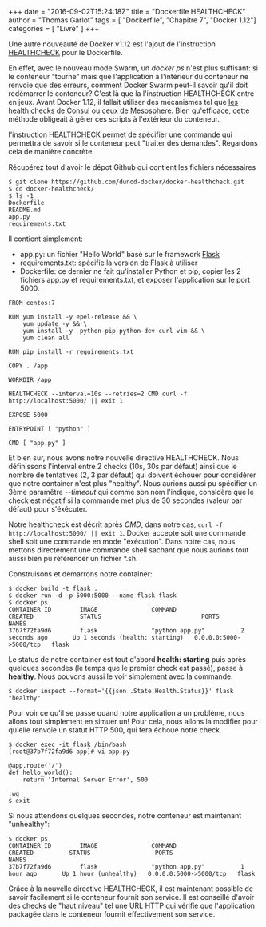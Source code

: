 +++
date = "2016-09-02T15:24:18Z"
title = "Dockerfile HEALTHCHECK"
author = "Thomas Garlot"
tags = [ "Dockerfile", "Chapitre 7", "Docker 1.12"]
categories = [ "Livre" ]
+++

Une autre nouveauté de Docker v1.12 est l'ajout de l'instruction [HEALTHCHECK](https://docs.docker.com/engine/reference/builder/#/healthcheck) pour le Dockerfile.

En effet, avec le nouveau mode Swarm, un *docker ps* n'est plus suffisant: si le conteneur "tourne" mais que l'application à l'intérieur du conteneur ne renvoie que des erreurs, comment Docker Swarm peut-il savoir qu'il doit redémarrer le conteneur? C'est là que la l'instruction HEALTHCHECK entre en jeux. Avant Docker 1.12, il fallait utiliser des mécanismes tel que [les health checks de Consul](https://www.consul.io/intro/getting-started/checks.html) ou [ceux de Mesosphere](https://mesosphere.github.io/marathon/docs/health-checks.html). Bien qu'efficace, cette méthode obligeait à gérer ces scripts à l'extérieur du conteneur.

l'instruction HEALTHCHECK permet de spécifier une commande qui permettra de savoir si le conteneur peut "traiter des demandes". Regardons cela de manière concrète.

Récupérez tout d'avoir le dépot Github qui contient les fichiers nécessaires

<pre><code class="bash">$ git clone https://github.com/dunod-docker/docker-healthcheck.git
$ cd docker-healthcheck/
$ ls -1
Dockerfile
README.md
app.py
requirements.txt
</code></pre>

Il contient simplement:

* app.py: un fichier "Hello World" basé sur le framework [Flask](http://flask.pocoo.org/)
* requirements.txt: spécifie la version de Flask à utiliser
* Dockerfile: ce dernier ne fait qu'installer Python et pip, copier les 2 fichiers app.py et requirements.txt, et exposer l'application sur le port 5000.


<pre><code class="dockerfile">FROM centos:7

RUN yum install -y epel-release && \
    yum update -y && \
    yum install -y  python-pip python-dev curl vim && \
    yum clean all

RUN pip install -r requirements.txt

COPY . /app

WORKDIR /app

HEALTHCHECK --interval=10s --retries=2 CMD curl -f http://localhost:5000/ || exit 1

EXPOSE 5000

ENTRYPOINT [ "python" ]

CMD [ "app.py" ]
</code></pre>

Et bien sur, nous avons notre nouvelle directive HEALTHCHECK. Nous définissons l'interval entre 2 checks (10s, 30s par défaut) ainsi que le nombre de tentatives (2, 3 par défaut) qui doivent échouer pour considérer que notre container n'est plus "healthy". Nous aurions aussi pu spécifier un 3ème paramêtre *--timeout* qui comme son nom l'indique, considère que le check est négatif si la commande met plus de 30 secondes (valeur par défaut) pour s'éxécuter.

Notre healthcheck est décrit après *CMD*, dans notre cas, <code class="bash">curl -f http://localhost:5000/ || exit 1</code>. Docker accepte soit une commande shell soit une commande en mode "éxécution". Dans notre cas, nous mettons directement une commande shell sachant que nous aurions tout aussi bien pu référencer un fichier *.sh.

Construisons et démarrons notre container:

<pre><code class="bash">$ docker build -t flask .
$ docker run -d -p 5000:5000 --name flask flask
$ docker ps
CONTAINER ID        IMAGE               COMMAND                  CREATED             STATUS                            PORTS                    NAMES
37b7f72fa9d6        flask               "python app.py"          2 seconds ago       Up 1 seconds (health: starting)   0.0.0.0:5000->5000/tcp   flask
</code></pre>

Le status de notre container est tout d'abord **health: starting** puis après quelques secondes (le temps que le premier check est passé), passe à **healthy**. Nous pouvons aussi le voir simplement avec la commande:
<pre><code class="bash">$ docker inspect --format='{{json .State.Health.Status}}' flask
"healthy"
</code></pre>

Pour voir ce qu'il se passe quand notre application a un problème, nous allons tout simplement en simuer un! Pour cela, nous allons la modifier pour qu'elle renvoie un statut HTTP 500, qui fera échoué notre check.

<pre><code class="bash">$ docker exec -it flask /bin/bash
[root@37b7f72fa9d6 app]# vi app.py

@app.route('/')
def hello_world():
    return 'Internal Server Error', 500

:wq
$ exit
</code></pre>

Si nous attendons quelques secondes, notre conteneur est maintenant "unhealthy":
<pre><code class="bash">$ docker ps
CONTAINER ID        IMAGE               COMMAND                  CREATED          STATUS                  PORTS                    NAMES
37b7f72fa9d6        flask               "python app.py"          1 hour ago       Up 1 hour (unhealthy)   0.0.0.0:5000->5000/tcp   flask
</code></pre>

Grâce à la nouvelle directive HEALTHCHECK, il est maintenant possible de savoir facilement si le conteneur fournit son service. Il est conseillé d'avoir des checks de "haut niveau" tel une URL HTTP qui vérifie que l'application packagée dans le conteneur fournit effectivement son service.
